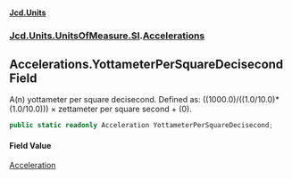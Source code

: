 #### [Jcd.Units](index.md 'index')
### [Jcd.Units.UnitsOfMeasure.SI](Jcd.Units.UnitsOfMeasure.SI.md 'Jcd.Units.UnitsOfMeasure.SI').[Accelerations](Accelerations.md 'Jcd.Units.UnitsOfMeasure.SI.Accelerations')

## Accelerations.YottameterPerSquareDecisecond Field

A(n) yottameter per square decisecond. Defined as: ((1000.0)/((1.0/10.0)*(1.0/10.0))) × zettameter per square second + (0).

```csharp
public static readonly Acceleration YottameterPerSquareDecisecond;
```

#### Field Value
[Acceleration](Acceleration.md 'Jcd.Units.UnitTypes.Acceleration')